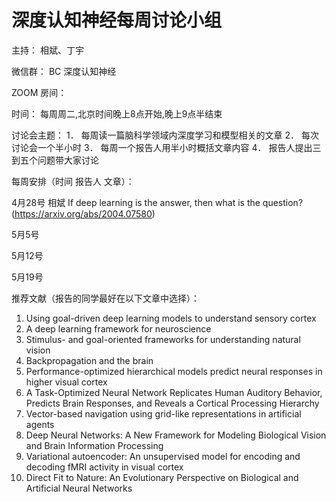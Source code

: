 # 深度认知神经每周讨论小组

主持： 相斌、丁宇

微信群： BC 深度认知神经

ZOOM 房间：

时间： 每周周二,北京时间晚上8点开始,晚上9点半结束	

讨论会主题：
1．	每周读一篇脑科学领域内深度学习和模型相关的文章
2．	每次讨论会一个半小时
3．	每周一个报告人用半小时概括文章内容
4．	报告人提出三到五个问题带大家讨论


每周安排（时间 报告人	文章）：

4月28号	相斌 	If deep learning is the answer, then what is the question? (https://arxiv.org/abs/2004.07580)

5月5号	

5月12号	

5月19号	


推荐文献（报告的同学最好在以下文章中选择）：
1.	Using goal-driven deep learning models to understand sensory cortex
2.	A deep learning framework for neuroscience
3.	Stimulus- and goal-oriented frameworks for understanding natural vision
4.	Backpropagation and the brain
5.	Performance-optimized hierarchical models predict neural responses in higher visual cortex
6.	A Task-Optimized Neural Network Replicates Human Auditory Behavior, Predicts Brain Responses, and Reveals a Cortical Processing Hierarchy
7.	Vector-based navigation using grid-like representations in artificial agents
8.	Deep Neural Networks: A New Framework for Modeling Biological Vision and Brain Information Processing
9.	Variational autoencoder: An unsupervised model for encoding and decoding fMRI activity in visual cortex
10.	Direct Fit to Nature: An Evolutionary Perspective on Biological and Artificial Neural Networks

